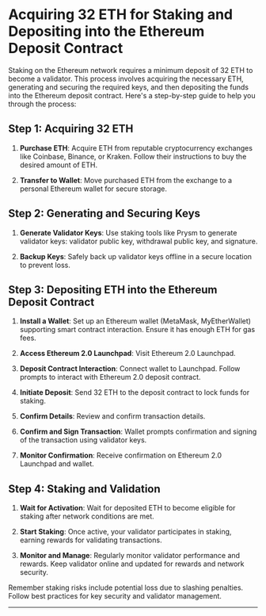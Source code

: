 # Acquiring 32 ETH for Staking and Depositing into the Ethereum Deposit Contract

Staking on the Ethereum network requires a minimum deposit of 32 ETH to become a validator. This process involves acquiring the necessary ETH, generating and securing the required keys, and then depositing the funds into the Ethereum deposit contract. Here's a step-by-step guide to help you through the process:

## Step 1: Acquiring 32 ETH

1. **Purchase ETH**: Acquire ETH from reputable cryptocurrency exchanges like Coinbase, Binance, or Kraken. Follow their instructions to buy the desired amount of ETH.

2. **Transfer to Wallet**: Move purchased ETH from the exchange to a personal Ethereum wallet for secure storage.

## Step 2: Generating and Securing Keys

1. **Generate Validator Keys**: Use staking tools like Prysm to generate validator keys: validator public key, withdrawal public key, and signature.

2. **Backup Keys**: Safely back up validator keys offline in a secure location to prevent loss.

## Step 3: Depositing ETH into the Ethereum Deposit Contract

1. **Install a Wallet**: Set up an Ethereum wallet (MetaMask, MyEtherWallet) supporting smart contract interaction. Ensure it has enough ETH for gas fees.

2. **Access Ethereum 2.0 Launchpad**: Visit Ethereum 2.0 Launchpad.

3. **Deposit Contract Interaction**: Connect wallet to Launchpad. Follow prompts to interact with Ethereum 2.0 deposit contract.

4. **Initiate Deposit**: Send 32 ETH to the deposit contract to lock funds for staking.

5. **Confirm Details**: Review and confirm transaction details.

6. **Confirm and Sign Transaction**: Wallet prompts confirmation and signing of the transaction using validator keys.

7. **Monitor Confirmation**: Receive confirmation on Ethereum 2.0 Launchpad and wallet.

## Step 4: Staking and Validation

1. **Wait for Activation**: Wait for deposited ETH to become eligible for staking after network conditions are met.

2. **Start Staking**: Once active, your validator participates in staking, earning rewards for validating transactions.

3. **Monitor and Manage**: Regularly monitor validator performance and rewards. Keep validator online and updated for rewards and network security.

Remember staking risks include potential loss due to slashing penalties. Follow best practices for key security and validator management.

---
